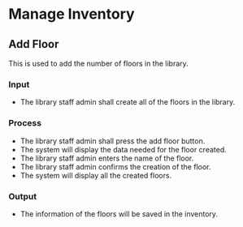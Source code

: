 # Manage Inventory
## Add Floor
This is used to add the number of floors in the library.
### Input
- The library staff admin shall create all of the floors in the library.
### Process
- The library staff admin shall press the add floor button.
-	The system will display the data needed for the floor created.
-	The library staff admin enters the name of the floor.
-	The library staff admin confirms the creation of the floor.
-	The system will display all the created floors.
### Output 
- The information of the floors will be saved in the inventory.

